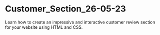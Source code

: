 # Customer_Section_26-05-23
Learn how to create an impressive and interactive customer review section for your website using HTML and CSS.

